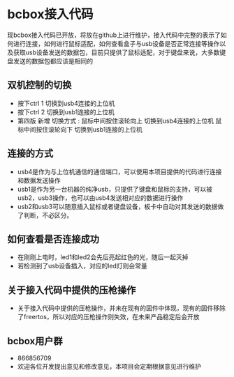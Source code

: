 
# bcbox接入代码

现bcbox接入代码已开放，将放在github上进行维护，接入代码中完整的表示了如何进行连接，如何进行鼠标适配，如何查看盒子与usb设备是否正常连接等操作以及获取usb设备发送的数据包，目前只提供了鼠标适配，对于键盘来说，大多数键盘发送的数据包都应该是相同的



## 双机控制的切换

- 按下ctrl 1 切换到usb4连接的上位机
- 按下ctrl 2 切换到usb1连接的上位机
- 第四版 新增 切换方式 : 鼠标中间按住滚轮向上 切换到usb4连接的上位机 鼠标中间按住滚轮向下 切换到usb1连接的上位机

## 连接的方式

- usb4是作为与上位机通信的通信端口，可以使用本项目提供的代码进行连接和数据发送操作
- usb1是作为另一台机器的纯净usb，只提供了键盘和鼠标的支持，可以被usb2，usb3操作，也可以由usb4发送相对应的数据进行操作
- usb2和usb3可以随意插入鼠标或者键盘设备，板卡中自动对其发送的数据做了判断，不必区分。

## 如何查看是否连接成功

- 在刚刚上电时，led1和led2会先后亮起红色的光，随后一起灭掉
- 若检测到了usb设备插入，对应的led灯则会常量

## 关于接入代码中提供的压枪操作

- 关于接入代码中提供的压枪操作，并未在现有的固件中体现，现有的固件移除了freertos，所以对应的压枪操作则失效，在未来产品稳定后会开放




## bcbox用户群

- 866856709
- 欢迎各位开发提出意见和修改意见，本项目会定期根据意见进行维护
